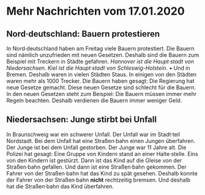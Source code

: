 # Mehr Nachrichten vom 17.01.2020


## Nord·deutschland: Bauern protestieren
In Nord·deutschland haben am Freitag viele Bauern protestiert. Die Bauern sind nämlich unzufrieden mit neuen Gesetzen. Deshalb sind die Bauern zum Beispiel mit Treckern in Städte gefahren. 
*Hannover ist die Haupt·stadt von Niedersachsen.* 
*Kiel ist die Haupt·stadt von Schleswig-Holstein.* • Und in Bremen. Deshalb waren in vielen Städten Staus. In einigen von den Städten waren mehr als 1000 Trecker. Die Bauern haben gesagt: Die Regierung hat neue Gesetze gemacht. Diese neuen Gesetze sind schlecht für die Bauern. In den neuen Gesetzen steht zum Beispiel: Die Bauern müssen immer mehr Regeln beachten. Deshalb verdienen die Bauern immer weniger Geld. 

## Niedersachsen: Junge stirbt bei Unfall
In Braunschweig war ein schwerer Unfall. Der Unfall war im Stadt·teil Nordstadt. Bei dem Unfall hat eine Straßen·bahn einen Jungen überfahren. Der Junge ist bei dem Unfall gestorben. Der Junge war 11 Jahre alt. Die Polizei hat gesagt: Eine Gruppe von Kindern stand an einer Halte·stelle. Eins von den Kindern ist gestürzt. Dann ist das Kind auf die Gleise von der Straßen·bahn gefallen. Und dann ist eine Straßen·bahn gekommen. Der Fahrer von der Straßen·bahn hat das Kind zu spät gesehen. Deshalb konnte der Fahrer von der Straßen·bahn **nicht** rechtzeitig bremsen. Und deshalb hat die Straßen·bahn das Kind überfahren. 
